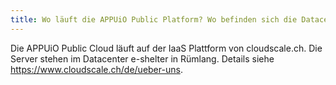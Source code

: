 ```yaml
---
title: Wo läuft die APPUiO Public Platform? Wo befinden sich die Datacenter?
---
```

Die APPUiO Public Cloud läuft auf der IaaS Plattform von cloudscale.ch. Die Server stehen im Datacenter e-shelter in Rümlang. Details siehe https://www.cloudscale.ch/de/ueber-uns.
